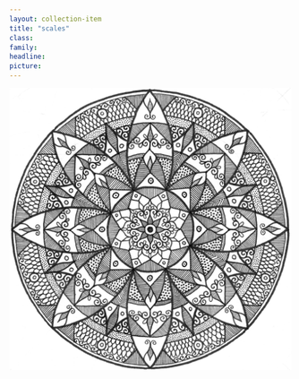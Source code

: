 ```yaml
---
layout: collection-item
title: "scales"
class:	
family:
headline:
picture:
---
```


[![scales](/assets/img/mandalas/scales-1200w.png)](/assets/img/mandalas/scales-1200w.png)
